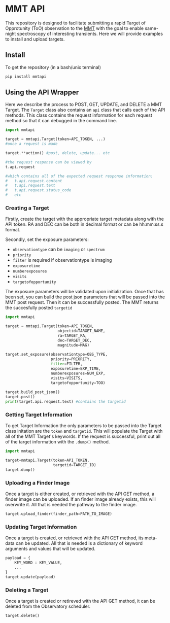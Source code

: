 # MMT API

This repository is designed to facilitate submitting a rapid Target of Opprotunity (ToO) observation to the [MMT](https://www.mmto.org/) with the goal to enable same-night spectroscopy of interesting transients. Here we will provide examples to install and upload targets.

## Install
To get the repository (in a bash/unix terminal)
```bash
pip install mmtapi
```

## Using the API Wrapper

Here we describe the process to POST, GET, UPDATE, and DELETE a MMT Target. The `Target` class also contains an `api` class that calls each of the API methods. This class contains the request information for each request method so that it can debugged in the command line. 

```python
import mmtapi

target = mmtapi.Target(token=API_TOKEN, ...)
#once a request is made

target.**action() #post, delete, update... etc

#the request response can be viewed by
t.api.request

#which contains all of the expected request response information:
#   t.api.request.content
#   t.api.request.text
#   t.api.request.status_code
#   etc
```

### Creating a Target

Firstly, create the target with the appropriate target metadata along with the API token. RA and DEC can be both in decimal format or can be hh:mm:ss.s format. 

Secondly, set the exposure parameters:

* `observationtype` can be `imaging` or `spectrum`
* `priority` 
* `filter` is required if observationtype is imaging
* `exposuretime`
* `numberexposures`
* `visits`
* `targetofopportunity`

The exposure parameters will be validated upon initialization.
Once that has been set, you can build the post json parameters that will be passed into the MMT post request.
Then it can be successfully posted. The MMT returns the succesfully posted `targetid`

```python
import mmtapi

target = mmtapi.Target(token=API_TOKEN,
                       objectid=TARGET_NAME,
                       ra=TARGET_RA,
                       dec=TARGET_DEC,
                       magnitude=MAG)
                       
target.set_exposure(observationtype=OBS_TYPE,
                    priority=PRIORITY,
                    filter=FILTER,
                    exposuretime=EXP_TIME,
                    numberexposures=NUM_EXP,
                    visits=VISITS,
                    targetofopportunity=TOO)
                
target.build_post_json()
target.post()
print(target.api.request.text) #contains the targetid
```

### Getting Target Information

To get Target Information the only parameters to be passed into the Target class initation are the `token` and `targetid`. This will populate the Target with all of the MMT Target's keywords. If the request is successful, print out all of the target information with the `.dump()` method.

```python
import mmtapi

target=mmtapi.Target(token=API_TOKEN,
                     targetid=TARGET_ID)
target.dump()
```

### Uploading a Finder Image

Once a target is either created, or retrieved with the API GET method, a finder image can be uploaded. If an finder image already exists, this will overwrite it. All that is needed the pathway to the finder image.

```python
target.upload_finder(finder_path=PATH_TO_IMAGE)
```

### Updating Target Information

Once a target is created, or retrieved with the API GET method, its meta-data can be updated. All that is needed is a dictionary of keyword arguments and values that will be updated.

```python
payload = {
    KEY_WORD : KEY_VALUE,
    ...
}
target.update(payload)
```

### Deleting a Target

Once a target is created or retireved with the API GET method, it can be deleted from the Observatory scheduler.

```python
target.delete()
```
